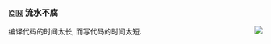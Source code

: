 ### :cn: 流水不腐
<img align="right" src="https://github-readme-stats.vercel.app/api?username=macrogu&show_icons=true&theme=radical" />

编译代码的时间太长, 而写代码的时间太短.
